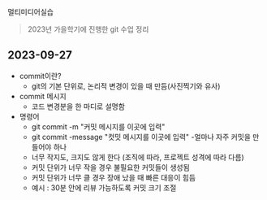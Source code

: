 멀티미디어실습

> 2023년 가을학기에 진행한 git 수업 정리

## 2023-09-27
- commit이란?
    - git의 기본 단위로, 논리적 변경이 있을 때 만듬(사진찍기와 유사)
- commit 메시지
    -  코드 변경분을 한 마디로 설명함
- 명령어
    - git commit -m "커밋 메시지를 이곳에 입력"
    - git commit -message "컷밋 메시지를 이곳에 입력"
-얼마나 자주 커밋을 만들어야 하나
    - 너무 작지도, 크지도 않게 한다 (조직에 따라, 프로젝트 성격에 따라 다름)
    - 커밋 단위가 너무 작을 경우 불필요한 커밋들이 생성됨
    - 커밋 단위가 너무 클 경우 장애 났을 때 빠른 대응이 힘듬
    - 예시 : 30분 안에 리뷰 가능하도록 커밋 크기 조절